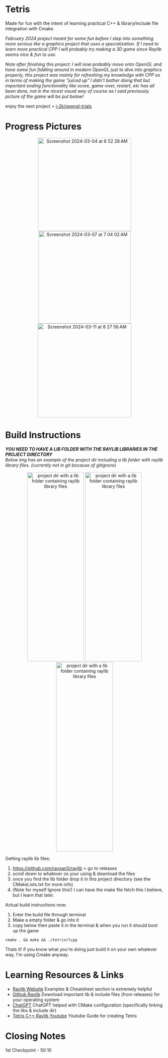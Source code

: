 # Tetris
Made for fun with the intent of learning practical C++ & library/include file integration with Cmake.  

*February 2024 project meant for some fun before I step into something more serious like a graphics project that uses a specialization. If I need to learn more practical CPP I will probably try making a 3D game since Raylib seems nice & fun to use.*  

*Note after finishing this project: I will now probably move onto OpenGL and have some fun fiddling around in modern OpenGL just to dive into graphics properly, this project was mainly for refreshing my knowledge with CPP so in terms of making the game "juiced up" I didn't bother doing that but important ending functionality like score, game-over, restart, etc has all been done, not in the nicest visual way of course as I said previously. picture of the game will be put below!*  



enjoy the next project > [j-2k/opengl-trials](https://github.com/j-2k/OpenGL_Trials_1)
# Progress Pictures
<div align="center">
<img width="296" alt="Screenshot 2024-03-04 at 6 52 28 AM" src="https://github.com/j-2k/Tetris_RLCPP/assets/52252068/f8dd1973-f991-4cec-822b-990bfee7b3db">
<img width="293" alt="Screenshot 2024-03-07 at 7 04 02 AM" src="https://github.com/j-2k/Tetris_RLCPP/assets/52252068/bff5c429-bfff-423c-8abc-da787d5da5bc">
<img width="298" alt="Screenshot 2024-03-11 at 8 27 56 AM" src="https://github.com/j-2k/Tetris_RLCPP/assets/52252068/8860046c-193c-4d07-a2a8-35cdc37ec5b8">
</div>


# Build Instructions
***YOU NEED TO HAVE A LIB FOLDER WITH THE RAYLIB LIBRARIES IN THE PROJECT DIRECTORY***  
*Below img has an example of the project dir including a lib folder with raylib library files. (currently not in git because of gitignore)*  

<div align="center">
  <img alt="project dir with a lib folder containing raylib library files" 
    src="https://github.com/j-2k/Tetris_RLCPP/assets/52252068/521318e8-8ec1-44d6-869e-57b9f051523d"
    height="600" width="180">
  <img alt="project dir with a lib folder containing raylib library files" 
    src="https://github.com/j-2k/Tetris_RLCPP/assets/52252068/521318e8-8ec1-44d6-869e-57b9f051523d"
    height="600" width="180">
  <img alt="project dir with a lib folder containing raylib library files" 
    src="https://github.com/j-2k/Tetris_RLCPP/assets/52252068/521318e8-8ec1-44d6-869e-57b9f051523d"
    height="600" width="180">
</div>

Getting raylib lib files:   
1. https://github.com/raysan5/raylib > go to releases
2. scroll down to whatever os your using & download the files
3. once you find the lib folder drop it in this project directory (see the CMakeLists.txt for more info) 
4. (Note for myself Ignore this!) I can have the make file fetch this I believe, but I learn that later.

Actual build instructions now:
1. Enter the build file through terminal
2. Make a empty folder & go into it
3. copy below then paste it in the terminal & when you run it should boot up the game
```shell
cmake . && make && ./tetrisrlcpp
```
Thats it! if you know what you're doing just build it on your own whatever way, I'm using Cmake anyway.


# Learning Resources & Links
- [Raylib Website](https://www.raylib.com) Examples & Cheatsheet section is extremely helpful
- [Github Raylib](https://github.com/raysan5/raylib) Download important lib & include files (from releases) for your operating system
- [ChatGPT](https://chat.openai.com) ChatGPT helped with CMake configuration (specifically linking the libs & include dir)
- [Tetris C++ Raylib Youtube](https://www.youtube.com/watch?v=wVYKG_ch4yM) Youtube Guide for creating Tetris

# Closing Notes
1st Checkpoint - 50:10




